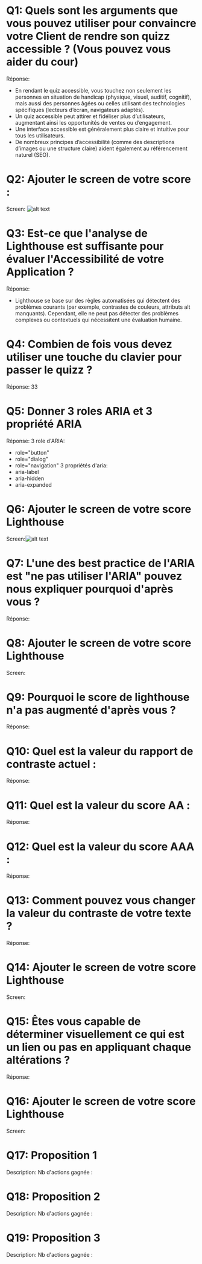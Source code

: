 # Q1: Quels sont les arguments que vous pouvez utiliser pour convaincre votre Client de rendre son quizz accessible ? (Vous pouvez vous aider du cour)
Réponse:
- En rendant le quiz accessible, vous touchez non seulement les personnes en situation de handicap (physique, visuel, auditif, cognitif), mais aussi des personnes âgées ou celles utilisant des technologies spécifiques (lecteurs d’écran, navigateurs adaptés).
- Un quiz accessible peut attirer et fidéliser plus d’utilisateurs, augmentant ainsi les opportunités de ventes ou d’engagement.
- Une interface accessible est généralement plus claire et intuitive pour tous les utilisateurs.
- De nombreux principes d’accessibilité (comme des descriptions d’images ou une structure claire) aident également au référencement naturel (SEO).

# Q2: Ajouter le screen de votre score :
Screen:
![alt text](image-1.png)

# Q3: Est-ce que l'analyse de Lighthouse est suffisante pour évaluer l'Accessibilité de votre Application ?
Réponse:
- Lighthouse se base sur des règles automatisées qui détectent des problèmes courants (par exemple, contrastes de couleurs, attributs alt manquants). Cependant, elle ne peut pas détecter des problèmes complexes ou contextuels qui nécessitent une évaluation humaine.

# Q4: Combien de fois vous devez utiliser une touche du clavier pour passer le quizz ?
Réponse: 33

# Q5: Donner 3 roles ARIA et 3 propriété ARIA
Réponse:
3 role d'ARIA:
- role="button"
- role="dialog"
- role="navigation"
3 propriétés d'aria:
- aria-label
- aria-hidden
- aria-expanded

# Q6: Ajouter le screen de votre score Lighthouse
Screen:![alt text](image-1.png)

# Q7: L'une des best practice de l'ARIA est "ne pas utiliser l'ARIA" pouvez nous expliquer pourquoi d'après vous ?
Réponse:

# Q8: Ajouter le screen de votre score Lighthouse
Screen:

# Q9: Pourquoi le score de lighthouse n'a pas augmenté d'après vous ?
Réponse:

# Q10: Quel est la valeur du rapport de contraste actuel :
Réponse:

# Q11: Quel est la valeur du score AA :
Réponse:

# Q12: Quel est la valeur du score AAA :
Réponse:

# Q13: Comment pouvez vous changer la valeur du contraste de votre texte ?
Réponse:

# Q14: Ajouter le screen de votre score Lighthouse
Screen:

# Q15: Êtes vous capable de déterminer visuellement ce qui est un lien ou pas en appliquant chaque altérations ?
Réponse:

# Q16: Ajouter le screen de votre score Lighthouse
Screen:

# Q17:  Proposition 1
Description:
Nb d'actions gagnée : 

# Q18:  Proposition 2
Description:
Nb d'actions gagnée : 

# Q19:  Proposition 3
Description:
Nb d'actions gagnée : 
